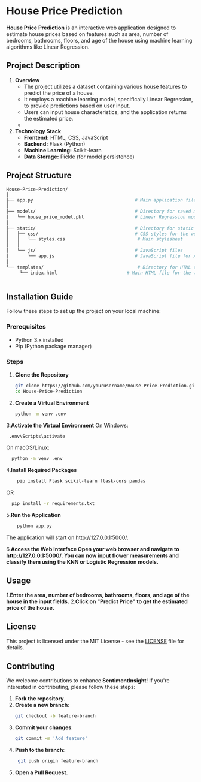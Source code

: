 # House Price Prediction

**House Price Prediction** is an interactive web application designed to estimate house prices based on features such as area, number of bedrooms, bathrooms, floors, and age of the house using machine learning algorithms like Linear Regression.
## Project Description

1. **Overview**
   - The project utilizes a dataset containing various house features to predict the price of a house.
   - It employs a machine learning model, specifically Linear Regression, to provide predictions based on user input.
   - Users can input house characteristics, and the application returns the estimated price.
   - 
2. **Technology Stack**
   - **Frontend:** HTML, CSS, JavaScript
   - **Backend:** Flask (Python)
   - **Machine Learning:** Scikit-learn
   - **Data Storage:** Pickle (for model persistence)
   

## Project Structure

   ```bash
House-Price-Prediction/
│
├── app.py                                      # Main application file
│
├── models/                                     # Directory for saved machine learning models
│   └── house_price_model.pkl                   # Linear Regression model
│
├── static/                                     # Directory for static files
│   ├── css/                                    # CSS styles for the web interface
│   │   └── styles.css                           # Main stylesheet
│   │
│   └── js/                                     # JavaScript files
│       └── app.js                              # JavaScript file for API interaction
│
└── templates/                                   # Directory for HTML templates
        └── index.html                          # Main HTML file for the web interface



```

## Installation Guide

Follow these steps to set up the project on your local machine:

### Prerequisites

- Python 3.x installed
- Pip (Python package manager)

### Steps

1. **Clone the Repository**
   ```bash
   git clone https://github.com/yourusername/House-Price-Prediction.git
   cd House-Price-Prediction
2. **Create a Virtual Environment**
    ```bash
    python -m venv .env
3.**Activate the Virtual Environment**
On Windows:
  ```bash
   .env\Scripts\activate
 ```
On macOS/Linux:
  ```bash
    python -m venv .env
 ```
4.**Install Required Packages**
```bash
    pip install Flask scikit-learn flask-cors pandas
```
  OR
```bash
  pip install -r requirements.txt
```
5.**Run the Application**
```bash
    python app.py
```
The application will start on http://127.0.0.1:5000/.


6.**Access the Web Interface Open your web browser and navigate to http://127.0.0.1:5000/. You can now input flower measurements and classify them using the KNN or Logistic Regression models.**

## Usage
1.**Enter the area, number of bedrooms, bathrooms, floors, and age of the house in the input fields.**
2.**Click on "Predict Price" to get the estimated price of the house.**

## License

This project is licensed under the MIT License - see the [LICENSE](LICENSE.md) file for details.

## Contributing

We welcome contributions to enhance **SentimentInsight**! If you're interested in contributing, please follow these steps:

1. **Fork the repository**.
2. **Create a new branch**:
   ```bash
   git checkout -b feature-branch
3. **Commit your changes**:
   ```bash
   git commit -m 'Add feature'
   ```
4. **Push to the branch**:
   ```bash
    git push origin feature-branch
   ```
5. **Open a Pull Request**.


